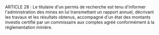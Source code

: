 ARTICLE 28 : Le titulaire d'un permis de recherche est tenu
d'informer l'administration des mines en lui transmettant un rapport
annuel, décrivant les travaux et les résultats obtenus, accompagné d'un
état des montants investis certifié par un commissaire aux comptes agréé
conformément à la réglementation minière.